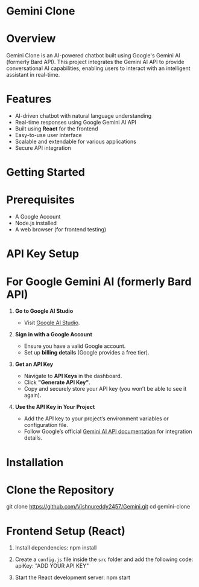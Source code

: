 # Gemini Clone
# Overview
Gemini Clone is an AI-powered chatbot built using Google's Gemini AI (formerly Bard API). This project integrates the Gemini AI API to provide conversational AI capabilities, enabling users to interact with an intelligent assistant in real-time.

# Features
- AI-driven chatbot with natural language understanding
- Real-time responses using Google Gemini AI API
- Built using **React** for the frontend
- Easy-to-use user interface
- Scalable and extendable for various applications
- Secure API integration

# Getting Started
# Prerequisites
- A Google Account
- Node.js installed
- A web browser (for frontend testing)

# API Key Setup
# **For Google Gemini AI (formerly Bard API)**
1. **Go to Google AI Studio**  
   - Visit [Google AI Studio](https://aistudio.google.com/).
   
2. **Sign in with a Google Account**  
   - Ensure you have a valid Google account.
   - Set up **billing details** (Google provides a free tier).

3. **Get an API Key**  
   - Navigate to **API Keys** in the dashboard.
   - Click **"Generate API Key"**.
   - Copy and securely store your API key (you won’t be able to see it again).

4. **Use the API Key in Your Project**  
   - Add the API key to your project’s environment variables or configuration file.
   - Follow Google’s official [Gemini AI API documentation](https://developers.google.com/) for integration details.

# Installation
# **Clone the Repository**
git clone https://github.com/Vishnureddy2457/Gemini.git
cd gemini-clone


# **Frontend Setup (React)**
1. Install dependencies:
   npm install
2. Create a `config.js` file inside the `src` folder and add the following code:
     apiKey: "ADD YOUR API KEY"
  
3. Start the React development server:
   npm start






